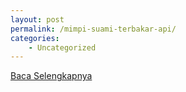 ```yaml
---
layout: post
permalink: /mimpi-suami-terbakar-api/
categories:
    - Uncategorized
---
```


[Baca Selengkapnya](/01)